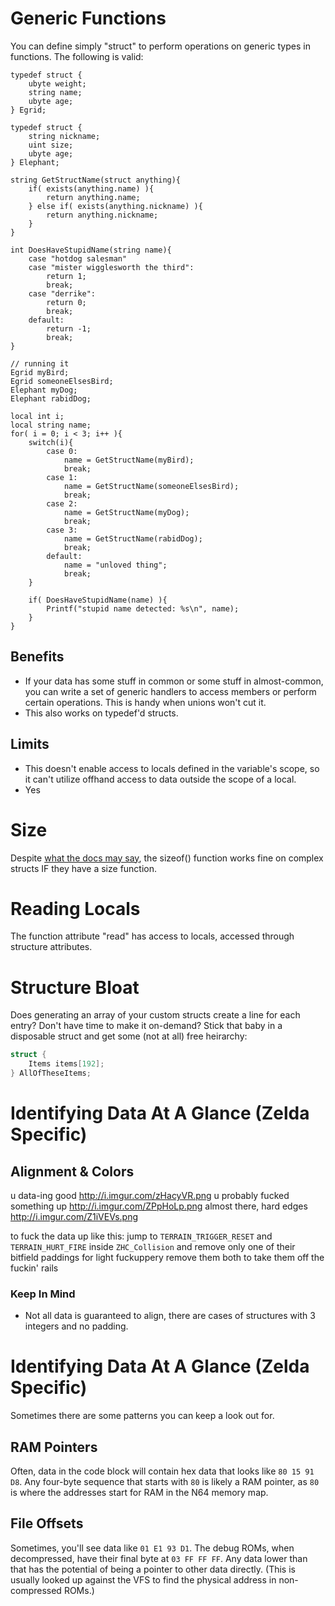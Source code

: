 # Generic Functions
You can define simply "struct" to perform operations on generic types in functions.
The following is valid:
```
typedef struct {
	ubyte weight;
	string name;
	ubyte age;
} Egrid;

typedef struct {
	string nickname;
	uint size;
	ubyte age;
} Elephant;

string GetStructName(struct anything){
	if( exists(anything.name) ){
		return anything.name;
	} else if( exists(anything.nickname) ){
		return anything.nickname;
	}
}

int DoesHaveStupidName(string name){
	case "hotdog salesman"
	case "mister wigglesworth the third":
		return 1;
		break;
	case "derrike":
		return 0;
		break;
	default:
		return -1;
		break;
}

// running it
Egrid myBird;
Egrid someoneElsesBird;
Elephant myDog;
Elephant rabidDog;

local int i;
local string name;
for( i = 0; i < 3; i++ ){
	switch(i){
		case 0:
			name = GetStructName(myBird);
			break;
		case 1:
			name = GetStructName(someoneElsesBird);
			break;
		case 2:
			name = GetStructName(myDog);
			break;
		case 3:
			name = GetStructName(rabidDog);
			break;
		default:
			name = "unloved thing";
			break;
	}
	
	if( DoesHaveStupidName(name) ){
		Printf("stupid name detected: %s\n", name);
	}
}
```
## Benefits
- If your data has some stuff in common or some stuff in almost-common, you can write
	a set of generic handlers to access members or perform certain operations.
	This is handy when unions won't cut it.
- This also works on typedef'd structs.

## Limits
- This doesn't enable access to locals defined in the variable's scope, so it can't 
	utilize offhand access to data outside the scope of a local.
- Yes

# Size
Despite [what the docs may say](http://www.sweetscape.com/010editor/manual/Sizeof.htm),
	the sizeof() function works fine on complex structs IF they have a size function.

# Reading Locals
The function attribute "read" has access to locals, accessed through structure attributes.

# Structure Bloat
Does generating an array of your custom structs create a line for each entry?
Don't have time to make it on-demand?
Stick that baby in a disposable struct and get some (not at all) free heirarchy:
```C
struct {
	Items items[192];
} AllOfTheseItems;
```

# Identifying Data At A Glance (Zelda Specific)
## Alignment & Colors
u data-ing good
http://i.imgur.com/zHacyVR.png
u probably fucked something up
http://i.imgur.com/ZPpHoLp.png
almost there, hard edges
http://i.imgur.com/Z1iVEVs.png

to fuck the data up like this:
jump to `TERRAIN_TRIGGER_RESET` and `TERRAIN_HURT_FIRE` inside `ZHC_Collision`
and remove only one of their bitfield paddings for light fuckuppery
remove them both to take them off the fuckin' rails

### Keep In Mind
* Not all data is guaranteed to align, there are cases of structures with
	3 integers and no padding.

# Identifying Data At A Glance (Zelda Specific)
Sometimes there are some patterns you can keep a look out for.

## RAM Pointers
Often, data in the code block will contain hex data that looks like `80 15 91 D8`.
Any four-byte sequence that starts with `80` is likely a RAM pointer, as `80` is where
the addresses start for RAM in the N64 memory map. 

## File Offsets
Sometimes, you'll see data like `01 E1 93 D1`. 
The debug ROMs, when decompressed, have their final byte at `03 FF FF FF`.
Any data lower than that has the potential of being a pointer to other data directly.
(This is usually looked up against the VFS to find the physical address in non-compressed ROMs.)